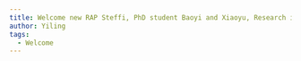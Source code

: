 ```yaml
---
title: Welcome new RAP Steffi, PhD student Baoyi and Xiaoyu, Research intern Charmanie joining us!
author: Yiling
tags: 
  - Welcome
---
```

